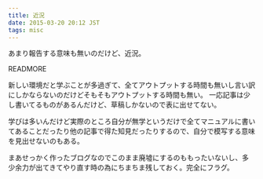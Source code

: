 ```yaml
---
title: 近況
date: 2015-03-20 20:12 JST
tags: misc
---
```


あまり報告する意味も無いのだけど、近況。

READMORE

新しい環境だと学ぶことが多過ぎて、全てアウトプットする時間も無いし言い訳にしかならないのだけどそもそもアウトプットする時間も無い。
一応記事は少し書いてるものがあるんだけど、草稿しかないので表に出せてない。

学びは多いんだけど実際のところ自分が無学というだけで全てマニュアルに書いてあることだったり他の記事で得た知見だったりするので、自分で模写する意味を見出せないのもある。

まあせっかく作ったブログなのでこのまま廃墟にするのももったいないし、多少余力が出てきてやり直す時の為にちまちま残しておく。完全にフラグ。

